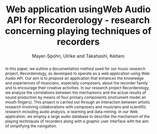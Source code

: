 --- 
title: "Web application usingWeb Audio API for Recorderology - research concerning playing techniques of recorders" 
abstract: "In this paper, we outline a documentation method used for our music research project, Recorderology, as developed to operate as a web application using Web Audio API. Our aim is to propose an application that enhances the knowledge and experiences of musicians, especially composers, about the recorder family and to encourage their creative activities. In our research project Recorderology, we analyze the correlations between the mechanisms and the actual results of sound production by means of four primary components (instrument model air mouth fingers). This project is carried out through an interaction between artistic research involving collaborations with composers and musicians and scientific research including audio analysis, e-learning and data-mining. In our Web application, we employ a large audio database to describe the mechanism of the playing techniques of recorders along with a graphic user interface with the aim of simplifying the navigation." 
address: "Atlanta, Georgia" 
author: "Mayer-Spohn, Ulrike and Takahashi, Keitaro"
webAuthor: "Ulrike Mayer-Spohn, Keitaro Takahashi" 
booktitle: "Proceedings of the International Web Audio Conference" 
editor: "Freeman, Jason and Lerch, Alexander and Paradis, Matthew" 
month: "Proceedings of the International Web Audio Conference"
pages: "" 
publisher: "Georgia Tech" 
series: "WAC '16"
type: "Paper"  
year: "2016" 
id: "2016_62" 
tags: year2016
media: https://smartech.gatech.edu/bitstream/handle/1853/54593/lightningtalks-day2_videostream.html?sequence=8&isAllowed=y 
pdflink: /_data/papers/pdf/2016/2016_62.pdf
ISSN: 2663-5844
---